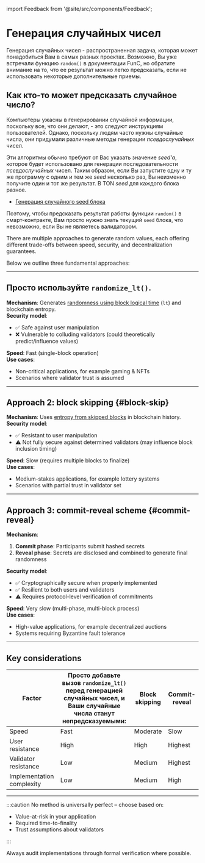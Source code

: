 import Feedback from '@site/src/components/Feedback';

# Генерация случайных чисел

Генерация случайных чисел - распространенная задача, которая может понадобиться Вам в самых разных проектах. Возможно, Вы уже встречали функцию `random()` в документации FunC, но обратите внимание на то, что ее результат можно легко предсказать, если не использовать некоторые дополнительные приемы.

## Как кто-то может предсказать случайное число?

Компьютеры ужасны в генерировании случайной информации, поскольку все, что они делают, - это следуют инструкциям пользователей. Однако, поскольку людям часто нужны случайные числа, они придумали различные методы генерации _псевдослучайных_ чисел.

Эти алгоритмы обычно требуют от Вас указать значение _seed'a_, которое будет использовано для генерации последовательности _псевдослучайных_ чисел. Таким образом, если Вы запустите одну и ту же программу с одним и тем же _seed_ несколько раз, Вы неизменно получите один и тот же результат. В TON _seed_ для каждого блока разное.

- [Генерация случайного seed блока](/v3/guidelines/smart-contracts/security/random)

Поэтому, чтобы предсказать результат работы функции `random()` в смарт-контракте, Вам просто нужно знать текущий `seed` блока, что невозможно, если Вы не являетесь валидатором.

There are multiple approaches to generate random values, each offering different trade-offs between speed, security, and decentralization guarantees.

Below we outline three fundamental approaches:

---

## Просто используйте `randomize_lt()`.

**Mechanism**: Generates [randomness using block logical time](/v3/guidelines/smart-contracts/security/ton-hack-challenge-1/#4-lottery) (`lt`) and blockchain entropy.\
**Security model**:

- ✅ Safe against user manipulation
- ❌ Vulnerable to colluding validators (could theoretically predict/influence values)

**Speed**: Fast (single-block operation)\
**Use cases**:

- Non-critical applications, for example gaming & NFTs
- Scenarios where validator trust is assumed

---

## Approach 2: block skipping {#block-skip}

**Mechanism**: Uses [entropy from skipped blocks](https://github.com/puppycats/ton-random?tab=readme-ov-file#ton-random) in blockchain history.\
**Security model**:

- ✅ Resistant to user manipulation
- ⚠️ Not fully secure against determined validators (may influence block inclusion timing)

**Speed**: Slow (requires multiple blocks to finalize)\
**Use cases**:

- Medium-stakes applications, for example lottery systems
- Scenarios with partial trust in validator set

---

## Approach 3: commit-reveal scheme {#commit-reveal}

**Mechanism**:

1. **Commit phase**: Participants submit hashed secrets
2. **Reveal phase**: Secrets are disclosed and combined to generate final randomness

**Security model**:

- ✅ Cryptographically secure when properly implemented
- ✅ Resilient to both users and validators
- ⚠️ Requires protocol-level verification of commitments

**Speed**: Very slow (multi-phase, multi-block process)\
**Use cases**:

- High-value applications, for example decentralized auctions
- Systems requiring Byzantine fault tolerance

---

## Key considerations

| Factor                    | Просто добавьте вызов `randomize_lt()` перед генерацией случайных чисел, и Ваши случайные числа станут непредсказуемыми: | Block skipping | Commit-reveal |
| ------------------------- | ---------------------------------------------------------------------------------------------------------------------------------------- | -------------- | ------------- |
| Speed                     | Fast                                                                                                                                     | Moderate       | Slow          |
| User resistance           | High                                                                                                                                     | High           | Highest       |
| Validator resistance      | Low                                                                                                                                      | Medium         | Highest       |
| Implementation complexity | Low                                                                                                                                      | Medium         | High          |

---

:::caution
No method is universally perfect – choose based on:

- Value-at-risk in your application
- Required time-to-finality
- Trust assumptions about validators

:::

Always audit implementations through formal verification where possible.

<Feedback />
